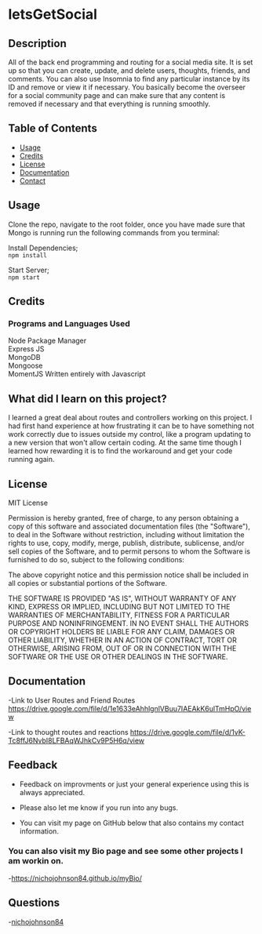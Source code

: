 # letsGetSocial

## Description

All of the back end programming and routing for a social media site. It is set up so that you can create, update, and delete users, thoughts, friends, and comments. You can also use Insomnia to find any particular instance by its ID and remove or view it if necessary. You basically become the overseer for a social community page and can make sure that any content is removed if necessary and that everything is running smoothly.

## Table of Contents

- [Usage](#usage)
- [Credits](#credits)
- [License](#license)
- [Documentation](#documentation)
- [Contact](#contact)

## Usage

Clone the repo, navigate to the root folder, once you have made sure that Mongo is running run the following commands from you terminal:

Install Dependencies;  
`npm install`

Start Server;  
`npm start`

## Credits

### Programs and Languages Used

Node Package Manager  
Express JS  
MongoDB  
Mongoose  
MomentJS
Written entirely with Javascript

## What did I learn on this project?

I learned a great deal about routes and controllers working on this project. I had first hand experience at how frustrating it can be to have something not work correctly due to issues outside my control, like a program updating to a new version that won't allow certain coding. At the same time though I learned how rewarding it is to find the workaround and get your code running again.

## License

MIT License

Permission is hereby granted, free of charge, to any person obtaining a copy
of this software and associated documentation files (the "Software"), to deal
in the Software without restriction, including without limitation the rights
to use, copy, modify, merge, publish, distribute, sublicense, and/or sell
copies of the Software, and to permit persons to whom the Software is
furnished to do so, subject to the following conditions:

The above copyright notice and this permission notice shall be included in all
copies or substantial portions of the Software.

THE SOFTWARE IS PROVIDED "AS IS", WITHOUT WARRANTY OF ANY KIND, EXPRESS OR
IMPLIED, INCLUDING BUT NOT LIMITED TO THE WARRANTIES OF MERCHANTABILITY,
FITNESS FOR A PARTICULAR PURPOSE AND NONINFRINGEMENT. IN NO EVENT SHALL THE
AUTHORS OR COPYRIGHT HOLDERS BE LIABLE FOR ANY CLAIM, DAMAGES OR OTHER
LIABILITY, WHETHER IN AN ACTION OF CONTRACT, TORT OR OTHERWISE, ARISING FROM,
OUT OF OR IN CONNECTION WITH THE SOFTWARE OR THE USE OR OTHER DEALINGS IN THE
SOFTWARE.

## Documentation

-Link to User Routes and Friend Routes
https://drive.google.com/file/d/1e1633eAhhlgnlVBuu7IAEAkK6ulTmHpO/view

-Link to thought routes and reactions
https://drive.google.com/file/d/1vK-Tc8ffJ6NvbI8LFBAqWJhkCv9P5H6q/view

## Feedback

- Feedback on improvments or just your general experience using this is always appreciated.

- Please also let me know if you run into any bugs.

- You can visit my page on GitHub below that also contains my contact information.

### You can also visit my Bio page and see some other projects I am workin on.

-https://nichojohnson84.github.io/myBio/

## Questions

-[nichojohnson84](https://github.com/nichojohnson84)
